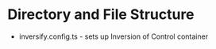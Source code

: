





# Directory and File Structure
* inversify.config.ts - sets up Inversion of Control container
